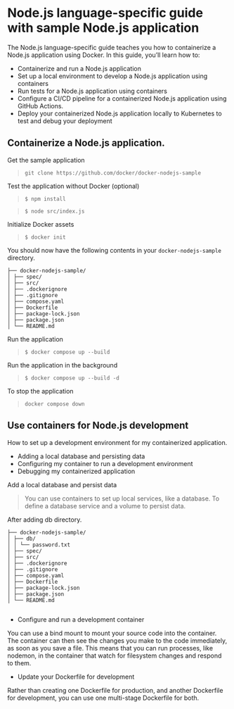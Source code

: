 # Node.js language-specific guide with sample Node.js application

The Node.js language-specific guide teaches you how to containerize a Node.js application using Docker. In this guide, you’ll learn how to:

-   Containerize and run a Node.js application
-   Set up a local environment to develop a Node.js application using containers
-   Run tests for a Node.js application using containers
-   Configure a CI/CD pipeline for a containerized Node.js application using GitHub Actions.
-   Deploy your containerized Node.js application locally to Kubernetes to test and debug your deployment

## Containerize a Node.js application.

Get the sample application

> `git clone https://github.com/docker/docker-nodejs-sample`

Test the application without Docker (optional)

> `$ npm install`

> `$ node src/index.js`

Initialize Docker assets

> `$ docker init`

You should now have the following contents in your `docker-nodejs-sample` directory.

```
├── docker-nodejs-sample/
│ ├── spec/
│ ├── src/
│ ├── .dockerignore
│ ├── .gitignore
│ ├── compose.yaml
│ ├── Dockerfile
│ ├── package-lock.json
│ ├── package.json
│ └── README.md
```

Run the application

> `$ docker compose up --build`

Run the application in the background

> `$ docker compose up --build -d`

To stop the application

> `docker compose down`

## Use containers for Node.js development

How to set up a development environment for my containerized application.

- Adding a local database and persisting data
- Configuring my container to run a development environment
- Debugging my containerized application

Add a local database and persist data

> You can use containers to set up local services, like a database. To define a database service and a volume to persist data.

After adding db directory.

```
├── docker-nodejs-sample/
│ ├── db/
│ │ └── password.txt
│ ├── spec/
│ ├── src/
│ ├── .dockerignore
│ ├── .gitignore
│ ├── compose.yaml
│ ├── Dockerfile
│ ├── package-lock.json
│ ├── package.json
│ └── README.md


```

- Configure and run a development container

You can use a bind mount to mount your source code into the container. The container can then see the changes you make to the code immediately, as soon as you save a file. This means that you can run processes, like nodemon, in the container that watch for filesystem changes and respond to them. 

- Update your Dockerfile for development

Rather than creating one Dockerfile for production, and another Dockerfile for development, you can use one multi-stage Dockerfile for both.